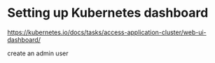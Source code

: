 # Setting up Kubernetes dashboard

https://kubernetes.io/docs/tasks/access-application-cluster/web-ui-dashboard/

create an admin user

